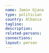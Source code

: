 ```yaml
---
name: Jemin Gjana
type: politician
country: Albania
tagline:
description:
related-persons:
connections:
layout: person
---
```

